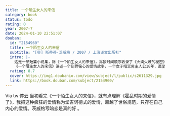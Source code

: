 ```yaml
---
title: 一个陌生女人的来信
category: book
status: todo
rating: 0
year: 2007-7
date: 2024-01-10 22:51:07
douban:
  id: "2154960"
  title: 一个陌生女人的来信
  subtitle: "[奥] 斯蒂芬·茨威格 / 2007 / 上海译文出版社"
  intro: |-
    这是一部短篇小说集，除《一个陌生女人的来信》，亦按时间顺序收录了《火烧火燎的秘密》、《马来狂人》等名篇，作者的创作历程一目了然。
    《一个陌生女人的来信》讲述一个刻骨铭心的爱情故事，一个女子暗恋男主人公18年，直至临死才决定向他告白。
  rating: 8.7
  cover: https://img1.doubanio.com/view/subject/l/public/s2611329.jpg
  link: https://book.douban.com/subject/2154960/
---
```


Via tw 停云 当初看完《一个陌生女人的来信》，就有点理解《霍乱时期的爱情了》，我把这种疯狂的爱情称为堂吉诃德式的爱情，超越了世俗规范，只存在自己内心的爱情。茨威格写暗恋是真的好 。